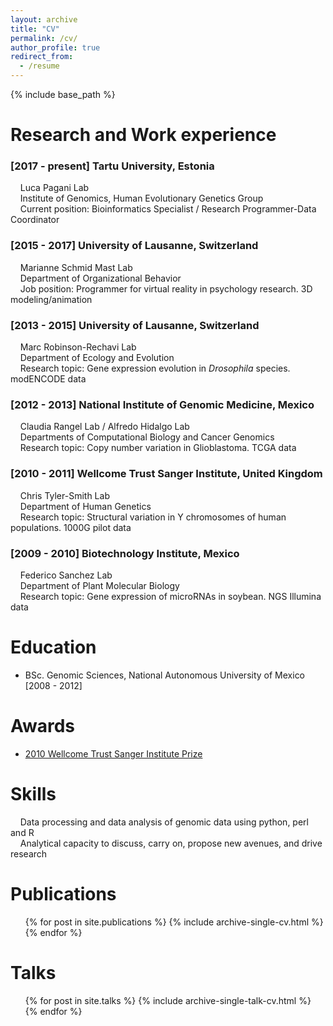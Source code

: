 ```yaml
---
layout: archive
title: "CV"
permalink: /cv/
author_profile: true
redirect_from:
  - /resume
---
```


{% include base_path %}

Research and Work experience
======

### [2017 - present] Tartu University, Estonia

&nbsp;&nbsp;&nbsp;&nbsp;Luca Pagani Lab  
&nbsp;&nbsp;&nbsp;&nbsp;Institute of Genomics, Human Evolutionary Genetics Group  
&nbsp;&nbsp;&nbsp;&nbsp;Current position: Bioinformatics Specialist / Research Programmer-Data Coordinator  
  
### [2015 - 2017] University of Lausanne, Switzerland

&nbsp;&nbsp;&nbsp;&nbsp;Marianne Schmid Mast Lab  
&nbsp;&nbsp;&nbsp;&nbsp;Department of Organizational Behavior  
&nbsp;&nbsp;&nbsp;&nbsp;Job position: Programmer for virtual reality in psychology research. 3D modeling/animation  
  
### [2013 - 2015] University of Lausanne, Switzerland
  
&nbsp;&nbsp;&nbsp;&nbsp;Marc Robinson-Rechavi Lab  
&nbsp;&nbsp;&nbsp;&nbsp;Department of Ecology and Evolution  
&nbsp;&nbsp;&nbsp;&nbsp;Research topic: Gene expression evolution in _Drosophila_ species. modENCODE data  

### [2012 - 2013] National Institute of Genomic Medicine, Mexico

&nbsp;&nbsp;&nbsp;&nbsp;Claudia Rangel Lab / Alfredo Hidalgo Lab  
&nbsp;&nbsp;&nbsp;&nbsp;Departments of Computational Biology and Cancer Genomics  
&nbsp;&nbsp;&nbsp;&nbsp;Research topic: Copy number variation in Glioblastoma. TCGA data  
  
### [2010 - 2011] Wellcome Trust Sanger Institute, United Kingdom 

&nbsp;&nbsp;&nbsp;&nbsp;Chris Tyler-Smith Lab  
&nbsp;&nbsp;&nbsp;&nbsp;Department of Human Genetics  
&nbsp;&nbsp;&nbsp;&nbsp;Research topic: Structural variation in Y chromosomes of human populations. 1000G pilot data  

### [2009 - 2010] Biotechnology Institute, Mexico 

&nbsp;&nbsp;&nbsp;&nbsp;Federico Sanchez Lab  
&nbsp;&nbsp;&nbsp;&nbsp;Department of Plant Molecular Biology  
&nbsp;&nbsp;&nbsp;&nbsp;Research topic: Gene expression of microRNAs in soybean. NGS Illumina data  

Education
======
* BSc. Genomic Sciences, National Autonomous University of Mexico [2008 - 2012]  

Awards
======
* [2010 Wellcome Trust Sanger Institute Prize](https://www.sanger.ac.uk/about/study/sanger-institute-prize-competition)  

Skills
======

&nbsp;&nbsp;&nbsp;&nbsp;Data processing and data analysis of genomic data using python, perl and R  
&nbsp;&nbsp;&nbsp;&nbsp;Analytical capacity to discuss, carry on, propose new avenues, and drive research  

Publications
======

  <ul>{% for post in site.publications %}
    {% include archive-single-cv.html %}
  {% endfor %}</ul>

Talks
======

 <ul>{% for post in site.talks %}
   {% include archive-single-talk-cv.html %}
 {% endfor %}</ul>



